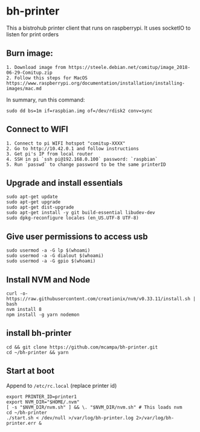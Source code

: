 # bh-printer

This a bistrohub printer client that runs on raspberrypi. It uses socketIO to listen for print orders

## Burn image:
    1. Download image from https://steele.debian.net/comitup/image_2018-06-29-Comitup.zip
    2. Follow this steps for MacOS https://www.raspberrypi.org/documentation/installation/installing-images/mac.md

In summary, run this command:
```
sudo dd bs=1m if=raspbian.img of=/dev/rdisk2 conv=sync
```

## Connect to WIFI

    1. Connect to pi WIFI hotspot "comitup-XXXX"
    2. Go to http://10.42.0.1 and follow instructions
    3. Get pi's IP from local router
    4. SSH in pi `ssh pi@192.168.0.100` password: `raspbian`
    5. Run `passwd` to change password to be the same printerID

## Upgrade and install essentials
```
sudo apt-get update
sudo apt-get upgrade
sudo apt-get dist-upgrade
sudo apt-get install -y git build-essential libudev-dev
sudo dpkg-reconfigure locales (en_US.UTF-8 UTF-8)
```

## Give user permissions to access usb
```
sudo usermod -a -G lp $(whoami)
sudo usermod -a -G dialout $(whoami)
sudo usermod -a -G gpio $(whoami)
```

## Install NVM and Node
```
curl -o- https://raw.githubusercontent.com/creationix/nvm/v0.33.11/install.sh | bash
nvm install 8
npm install -g yarn nodemon
```

## install bh-printer
```
cd && git clone https://github.com/mcampa/bh-printer.git
cd ~/bh-printer && yarn
```

## Start at boot
Append to `/etc/rc.local` (replace printer id)
```
export PRINTER_ID=printer1
export NVM_DIR="$HOME/.nvm"
[ -s "$NVM_DIR/nvm.sh" ] && \. "$NVM_DIR/nvm.sh" # This loads nvm
cd ~/bh-printer
./start.sh < /dev/null >/var/log/bh-printer.log 2>/var/log/bh-printer.err &
```

